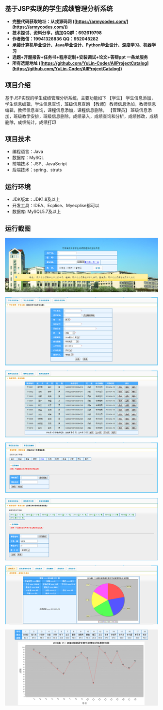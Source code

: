 ## 基于JSP实现的学生成绩管理分析系统

- <b>完整代码获取地址：从戎源码网 ([https://armycodes.com/](https://armycodes.com/))</b>
- <b>技术探讨、资料分享，请加QQ群：692619798</b> 
- <b>作者微信：19941326836  QQ：952045282</b> 
- <b>承接计算机毕业设计、Java毕业设计、Python毕业设计、深度学习、机器学习</b>
- <b>选题+开题报告+任务书+程序定制+安装调试+论文+答辩ppt 一条龙服务</b>
- <b>所有选题地址 ([https://github.com/YuLin-Coder/AllProjectCatalog](https://github.com/YuLin-Coder/AllProjectCatalog)) </b>

## 项目介绍
基于JSP实现的学生成绩管理分析系统，主要功能如下
【学生】
学生信息添加，学生信息编辑，学生信息查询，班级信息查询
【教师】
教师信息添加，教师信息编辑，教师信息查询，课程信息添加，课程信息删除，
【管理员】
班级信息添加，班级教学安排，班级信息删除，成绩录入，成绩查询和分析，成绩修改，成绩删除，成绩统计，成绩打印

## 项目技术
- 编程语言：Java
- 数据库：MySQL
- 前端技术：JSP、JavaScript
- 后端技术：spring、struts

## 运行环境
- JDK版本：JDK1.8及以上
- 开发工具：IDEA、Ecplise、Myecplise都可以
- 数据库: MySQL5.7及以上

## 运行截图
![](screenshot/1.png)

![](screenshot/2.png)

![](screenshot/3.png)

![](screenshot/4.png)

![](screenshot/5.png)

![](screenshot/6.png)

![](screenshot/7.png)
